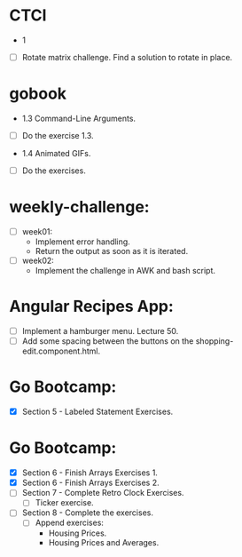 # CTCI
* 1
- [ ] Rotate matrix challenge. Find a solution to rotate in place.

# gobook
* 1.3 Command-Line Arguments.
- [ ] Do the exercise 1.3.
* 1.4 Animated GIFs.
- [ ] Do the exercises.

# weekly-challenge:
* [ ] week01:
	* Implement error handling.
	* Return the output as soon as it is iterated.
* [ ] week02:
	* Implement the challenge in AWK and bash script.

# Angular Recipes App:
* [ ] Implement a hamburger menu. Lecture 50.
* [ ] Add some spacing between the buttons on the shopping-edit.component.html.

# Go Bootcamp:
* [x] Section 5 - Labeled Statement Exercises.


# Go Bootcamp:
* [x] Section 6 - Finish Arrays Exercises 1.
* [x] Section 6 - Finish Arrays Exercises 2.
* [ ] Section 7 - Complete Retro Clock Exercises.
	* [ ] Ticker exercise.

* [ ] Section 8 - Complete the exercises.
	* [ ] Append exercises:
		* Housing Prices.
		* Housing Prices and Averages.

